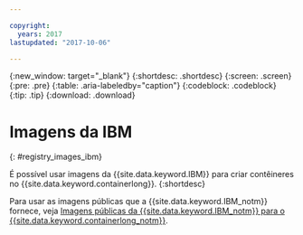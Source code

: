 ```yaml
---

copyright:
  years: 2017
lastupdated: "2017-10-06"

---
```


{:new_window: target="_blank"}
{:shortdesc: .shortdesc}
{:screen: .screen}
{:pre: .pre}
{:table: .aria-labeledby="caption"}
{:codeblock: .codeblock}
{:tip: .tip} 
{:download: .download}


# Imagens da IBM
{: #registry_images_ibm}

É possível usar imagens da {{site.data.keyword.IBM}} para criar contêineres no {{site.data.keyword.containerlong}}.
{:shortdesc}

Para usar as imagens públicas que a {{site.data.keyword.IBM_notm}} fornece, veja [Imagens públicas da {{site.data.keyword.IBM_notm}} para o {{site.data.keyword.containerlong_notm}}](../../services/RegistryImages/index.html#ibm_images).


